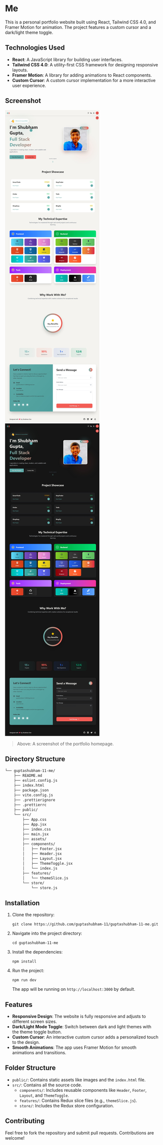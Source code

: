 
# Me

This is a personal portfolio website built using React, Tailwind CSS 4.0, and Framer Motion for animation. The project features a custom cursor and a dark/light theme toggle.

## Technologies Used
- **React**: A JavaScript library for building user interfaces.
- **Tailwind CSS 4.0**: A utility-first CSS framework for designing responsive layouts.
- **Framer Motion**: A library for adding animations to React components.
- **Custom Cursor**: A custom cursor implementation for a more interactive user experience.

## Screenshot

![Portfolio Light Screenshot](./ScreenshortsOfPortfolio/PortfolioLight.jpeg)
![Portfolio Dark Screenshot](./ScreenshortsOfPortfolio/PortfolioDark.jpeg)

> Above: A screenshot of the portfolio homepage.

## Directory Structure

```
└── guptashubham-11-me/
    ├── README.md
    ├── eslint.config.js
    ├── index.html
    ├── package.json
    ├── vite.config.js
    ├── .prettierignore
    ├── .prettierrc
    ├── public/
    └── src/
        ├── App.css
        ├── App.jsx
        ├── index.css
        ├── main.jsx
        ├── assets/
        ├── components/
        │   ├── Footer.jsx
        │   ├── Header.jsx
        │   ├── Layout.jsx
        │   ├── ThemeToggle.jsx
        │   └── index.js
        ├── features/
        │   └── themeSlice.js
        └── store/
            └── store.js
```

## Installation

1. Clone the repository:

   ```
   git clone https://github.com/guptashubham-11/guptashubham-11-me.git
   ```

2. Navigate into the project directory:

   ```
   cd guptashubham-11-me
   ```

3. Install the dependencies:

   ```
   npm install
   ```

4. Run the project:

   ```
   npm run dev
   ```

   The app will be running on `http://localhost:3000` by default.

## Features
- **Responsive Design**: The website is fully responsive and adjusts to different screen sizes.
- **Dark/Light Mode Toggle**: Switch between dark and light themes with the theme toggle button.
- **Custom Cursor**: An interactive custom cursor adds a personalized touch to the design.
- **Smooth Animations**: The app uses Framer Motion for smooth animations and transitions.

## Folder Structure

- `public/`: Contains static assets like images and the `index.html` file.
- `src/`: Contains all the source code.
  - `components/`: Includes reusable components like `Header`, `Footer`, `Layout`, and `ThemeToggle`.
  - `features/`: Contains Redux slice files (e.g., `themeSlice.js`).
  - `store/`: Includes the Redux store configuration.

## Contributing

Feel free to fork the repository and submit pull requests. Contributions are welcome!
